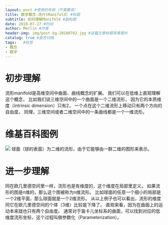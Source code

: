 ```yaml
---
layout: post #使用的布局（不需要改）
title: 数学概念-流行(Manifold) #标题 
subtitle: 如何理解Manifold #副标题
date: 2018-07-27 #时间
author: Merlin #作者
header-img: img/post-bg-20180702.jpg #这篇文章标题背景图片
catalog: true #是否归档
tags:	#标签
- 概念
- 数学
---
```


# 初步理解
流形manifold是高维空间中曲面、曲线概念的扩展。
我们可以在低维上直观理解这个概念，
比如我们说三维空间中的一个曲面是一个二维流形，
因为它的本质维度（intrinsic dimension）只有2，
一个点在这个二维流形上移动只有两个方向的自由度。
同理，三维空间或者二维空间中的一条曲线都是一个一维流形。

# 维基百科图例
<img src="https://upload.wikimedia.org/wikipedia/commons/9/97/Triangles_%28spherical_geometry%29.jpg" />
球面（球的表面）为二维的流形，由于它能够由一群二维的图形来表示。

# 进一步理解
同在欧几里德空间里一样，流形也是有维度的，这个维度在局部里定义。
如果流形的图是n维的，那么这个图被称为n维流形。
比如球面的任意一个细小的局部是一个2维平面，那么球面就是一个2维流形。
从以上例子也可以看出，流形的维度同它在欧几里德空间的个体（3维）比较是下降了。
直观来看，因为在曲面上的运动本来就也只有两个自由度。
通常对于笛卡儿坐标系的曲面，可以找到对应的低维度流形坐标，这个过程叫做参数化（Parameterization）。
